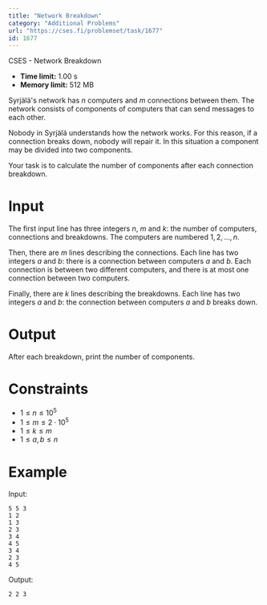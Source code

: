 ```yaml
---
title: "Network Breakdown"
category: "Additional Problems"
url: "https://cses.fi/problemset/task/1677"
id: 1677
---
```


CSES - Network Breakdown

  * **Time limit:** 1.00 s
  * **Memory limit:** 512 MB

Syrjälä's network has $n$ computers and $m$ connections between them. The
network consists of components of computers that can send messages to each
other.

Nobody in Syrjälä understands how the network works. For this reason, if a
connection breaks down, nobody will repair it. In this situation a component
may be divided into two components.

Your task is to calculate the number of components after each connection
breakdown.

# Input

The first input line has three integers $n$, $m$ and $k$: the number of
computers, connections and breakdowns. The computers are numbered
$1,2,\dots,n$.

Then, there are $m$ lines describing the connections. Each line has two
integers $a$ and $b$: there is a connection between computers $a$ and $b$.
Each connection is between two different computers, and there is at most one
connection between two computers.

Finally, there are $k$ lines describing the breakdowns. Each line has two
integers $a$ and $b$: the connection between computers $a$ and $b$ breaks
down.

# Output

After each breakdown, print the number of components.

# Constraints

  * $1 \le n \le 10^5$
  * $1 \le m \le 2 \cdot 10^5$
  * $1 \le k \le m$
  * $1 \le a,b \le n$

# Example

Input:

    
    
    5 5 3
    1 2
    1 3
    2 3
    3 4
    4 5
    3 4
    2 3
    4 5
    

Output:

    
    
    2 2 3
    

